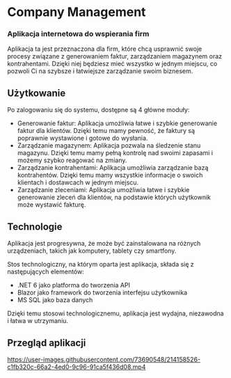 # Company Management
### Aplikacja internetowa do wspierania firm

Aplikacja ta jest przeznaczona dla firm, które chcą usprawnić swoje procesy związane z generowaniem faktur,
zarządzaniem magazynem oraz kontrahentami. Dzięki niej będziesz mieć wszystko w jednym miejscu,
co pozwoli Ci na szybsze i łatwiejsze zarządzanie swoim biznesem.

## Użytkowanie
Po zalogowaniu się do systemu, dostępne są 4 główne moduły:
* Generowanie faktur: Aplikacja umożliwia łatwe i szybkie generowanie faktur dla klientów. Dzięki temu mamy pewność, że faktury są poprawnie wystawione i gotowe do wysłania.
* Zarządzanie magazynem: Aplikacja pozwala na śledzenie stanu magazynu. Dzięki temu mamy pełną kontrolę nad swoimi zapasami i możemy szybko reagować na zmiany.
* Zarządzanie kontrahentami: Aplikacja umożliwia zarządzanie bazą kontrahentów. Dzięki temu mamy wszystkie informacje o swoich klientach i dostawcach w jednym miejscu.
* Zarządzanie zleceniami: Aplikacja umożliwia łatwe i szybkie generowanie zleceń dla klientów, na podstawie których użytkownik może wystawić fakturę.

## Technologie
Aplikacja jest progresywna, że może być zainstalowana na różnych urządzeniach, takich jak komputery, tablety czy smartfony.

Stos technologiczny, na którym oparta jest aplikacja, składa się z następujących elementów:

* .NET 6 jako platforma do tworzenia API
* Blazor jako framework do tworzenia interfejsu użytkownika
* MS SQL jako baza danych

Dzięki temu stosowi technologicznemu, aplikacja jest wydajna, niezawodna i łatwa w utrzymaniu.

## Przegląd aplikacji
https://user-images.githubusercontent.com/73690548/214158526-c1fb320c-66a2-4ed0-9c96-91ca5f436d08.mp4

